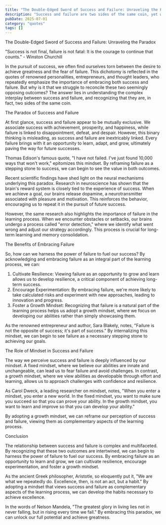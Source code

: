 ```yaml
---
title: "The Double-Edged Sword of Success and Failure: Unraveling the Paradox"
description: "Success and failure are two sides of the same coin, yet we often view them as mutually exclusive outcomes. This article delves into the intricate relationship between success and failure, exploring recent scientific findings and expert insights to help you understand the paradox and harness its power to achieve your goals."
pubDate: 2025-07-01
category: "quotes"
tags: []
---
```


The Double-Edged Sword of Success and Failure: Unraveling the Paradox

"Success is not final, failure is not fatal: It is the courage to continue that counts." - Winston Churchill

In the pursuit of success, we often find ourselves torn between the desire to achieve greatness and the fear of failure. This dichotomy is reflected in the quotes of renowned personalities, entrepreneurs, and thought leaders, who repeatedly emphasize the importance of embracing both success and failure. But why is it that we struggle to reconcile these two seemingly opposing outcomes? The answer lies in understanding the complex interplay between success and failure, and recognizing that they are, in fact, two sides of the same coin.

The Paradox of Success and Failure

At first glance, success and failure appear to be mutually exclusive. We associate success with achievement, prosperity, and happiness, while failure is linked to disappointment, defeat, and despair. However, this binary thinking is misleading, as success and failure are inextricably linked. Every failure brings with it an opportunity to learn, adapt, and grow, ultimately paving the way for future successes.

Thomas Edison's famous quote, "I have not failed. I've just found 10,000 ways that won't work," epitomizes this mindset. By reframing failure as a stepping stone to success, we can begin to see the value in both outcomes.

Recent scientific findings have shed light on the neural mechanisms underlying this paradox. Research in neuroscience has shown that the brain's reward system is closely tied to the experience of success. When we achieve a goal, our brains release dopamine, a neurotransmitter associated with pleasure and motivation. This reinforces the behavior, encouraging us to repeat it in the pursuit of future success.

However, the same research also highlights the importance of failure in the learning process. When we encounter obstacles or setbacks, our brains undergo a process called "error detection," where we identify what went wrong and adjust our strategy accordingly. This process is crucial for long-term learning and memory consolidation.

The Benefits of Embracing Failure

So, how can we harness the power of failure to fuel our success? By acknowledging and embracing failure as an integral part of the learning process, we can:

1. Cultivate Resilience: Viewing failure as an opportunity to grow and learn allows us to develop resilience, a critical component of achieving long-term success.
2. Encourage Experimentation: By embracing failure, we're more likely to take calculated risks and experiment with new approaches, leading to innovation and progress.
3. Foster a Growth Mindset: Recognizing that failure is a natural part of the learning process helps us adopt a growth mindset, where we focus on developing our abilities rather than simply showcasing them.

As the renowned entrepreneur and author, Sara Blakely, notes, "Failure is not the opposite of success; it's part of success." By internalizing this mindset, we can begin to see failure as a necessary stepping stone to achieving our goals.

The Role of Mindset in Success and Failure

The way we perceive success and failure is deeply influenced by our mindset. A fixed mindset, where we believe our abilities are innate and unchangeable, can lead us to fear failure and avoid challenges. In contrast, a growth mindset, where we view abilities as developable through effort and learning, allows us to approach challenges with confidence and resilience.

As Carol Dweck, a leading researcher on mindset, notes, "When you enter a mindset, you enter a new world. In the fixed mindset, you want to make sure you succeed so that you can prove your ability. In the growth mindset, you want to learn and improve so that you can develop your ability."

By adopting a growth mindset, we can reframe our perception of success and failure, viewing them as complementary aspects of the learning process.

Conclusion

The relationship between success and failure is complex and multifaceted. By recognizing that these two outcomes are intertwined, we can begin to harness the power of failure to fuel our success. By embracing failure as an opportunity to learn and grow, we can cultivate resilience, encourage experimentation, and foster a growth mindset.

As the ancient Greek philosopher, Aristotle, so eloquently put it, "We are what we repeatedly do. Excellence, then, is not an act, but a habit." By adopting a mindset that views success and failure as complementary aspects of the learning process, we can develop the habits necessary to achieve excellence.

In the words of Nelson Mandela, "The greatest glory in living lies not in never falling, but in rising every time we fall." By embracing this paradox, we can unlock our full potential and achieve greatness.